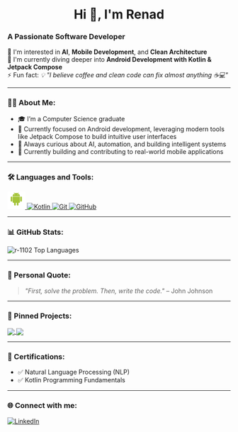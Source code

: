 <h1 align="center">Hi 👋, I'm Renad</h1>
<h3 align="left">A Passionate Software Developer</h3>

<p align="left">
  👀 I'm interested in <strong>AI</strong>, <strong>Mobile Development</strong>, and <strong>Clean Architecture</strong><br>
  🌱 I'm currently diving deeper into <strong>Android Development with Kotlin & Jetpack Compose</strong><br>
  ⚡ Fun fact: <em>💡 "I believe coffee and clean code can fix almost anything ☕💻"</em>
</p>

<hr>

<h3 align="left">👩‍💻 About Me:</h3>
<ul>
  <li>🎓 I’m a Computer Science graduate
  <li>📱 Currently focused on Android development, leveraging modern tools like Jetpack Compose to build intuitive user interfaces</li>
  <li>🧠 Always curious about AI, automation, and building intelligent systems</li>
  <li>📌 Currently building and contributing to real-world mobile applications</li>
</ul>

<hr>

<h3 align="left">🛠️ Languages and Tools:</h3>
<p align="left">
  <!-- Android -->
  <a href="https://developer.android.com" target="_blank" rel="noreferrer">
    <img src="https://raw.githubusercontent.com/devicons/devicon/master/icons/android/android-original-wordmark.svg" alt="Android" width="40" height="40"/>
  </a>
  <!-- Kotlin -->
  <a href="https://kotlinlang.org" target="_blank" rel="noreferrer">
    <img src="https://www.vectorlogo.zone/logos/kotlinlang/kotlinlang-icon.svg" alt="Kotlin" width="40" height="40"/>
  </a>
  <!-- Git -->
  <a href="https://git-scm.com/" target="_blank" rel="noreferrer">
    <img src="https://www.vectorlogo.zone/logos/git-scm/git-scm-icon.svg" alt="Git" width="40" height="40"/>
  </a>
  <!-- GitHub -->
  <a href="https://github.com/" target="_blank" rel="noreferrer">
    <img src="https://cdn.jsdelivr.net/gh/devicons/devicon/icons/github/github-original.svg" alt="GitHub" width="40" height="40"/>
  </a>

<hr>

<h3 align="left">📊 GitHub Stats:</h3>
<p align="left">
  <img src="https://github-readme-stats.vercel.app/api/top-langs/?username=r-1102&layout=compact&langs_count=6&theme=tokyonight" alt="r-1102 Top Languages"/>
</p>

<hr>

<h3 align="left">💬 Personal Quote:</h3>
<blockquote>
  <em>"First, solve the problem. Then, write the code."</em> – John Johnson
</blockquote>

<hr>
<h3 align="left">📌 Pinned Projects:</h3>
<p align="left">
  <a href="https://github.com/R-1102/MyRiyal" target="_blank">
    <img align="center" src="https://github-readme-stats.vercel.app/api/pin/?username=R-1102&repo=MyRiyal&theme=tokyonight" />
  </a>
  <a href="https://github.com/R-1102/YourRepoNameHere" target="_blank">
    <img align="center" src="https://github-readme-stats.vercel.app/api/pin/?username=r-1102&repo=YourRepoNameHere&theme=tokyonight" />
  </a>
</p>


<hr>

<h3 align="left">📜 Certifications:</h3>
<ul>
  <li>✅ Natural Language Processing (NLP)</li>
  <li>✅ Kotlin Programming Fundamentals</li>
</ul>

<hr>

<h3 align="left">🌐 Connect with me:</h3>
<p align="left">
  <a href="https://www.linkedin.com/in/renad-alhazmi-764b49321" target="_blank" rel="noreferrer">
    <img src="https://cdn.jsdelivr.net/gh/devicons/devicon/icons/linkedin/linkedin-original.svg" alt="LinkedIn" width="40" height="40"/>
  </a>
</p>
